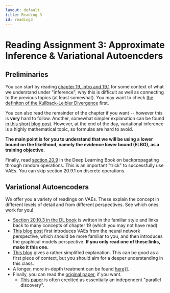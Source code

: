 ```yaml
---
layout: default
title: Reading 3
id: reading3
---
```



# Reading Assignment 3: Approximate Inference & Variational Autoencders

## Preliminaries

You can start by reading [chapter 19, intro and 19.1](https://www.deeplearningbook.org/contents/inference.html)
for some context of what we
understand under "inference", why this is difficult as well as connecting to
the previous topics (at least somewhat). You may want to
check [the definiton of the Kullback-Leibler Divergence](https://en.wikipedia.org/wiki/Kullback%E2%80%93Leibler_divergence)
first.

You can also read the remainder of the chapter if you want -- however this is 
**very** hard to follow. Another, somewhat simpler explanation can be found 
[in this short blog post](https://mbernste.github.io/posts/variational_inference/).
However, at the end of the day, variational inference is a highly mathematical topic,
so formulas are hard to avoid. 

**The main point is for you to understand that we will be using a lower bound on
the likelihood, namely the evidence lower bound (ELBO), as a training objective.**

Finally, read [section 20.9](https://www.deeplearningbook.org/contents/generative_models.html)
in the Deep Learning Book on backpropagating through random operations. This is
an important "trick" to successfully use VAEs. You can skip section 20.9.1 on
discrete operations.

## Variational Autoencoders

We offer you a variety of readings on VAEs. These explain the concept in different
levels of detail and from different perspectives. See which ones work for you!
- [Section 20.10.3 in the DL book](https://www.deeplearningbook.org/contents/generative_models.html)
is written in the familiar style and links back to many concepts of chapter 19 (which
you may not have read).
- [This blog post](https://jaan.io/what-is-variational-autoencoder-vae-tutorial/)
first introduces VAEs from the neural network perspective, which should be more familiar
to you, and then introduces the graphical models perspective. **If you only read
one of these links, make it this one.**
- [This blog](https://kvfrans.com/variational-autoencoders-explained/) gives a rather
simplified explanation. This can be good as a first piece of context, but you
should aim for a deeper understanding in this class.
- A longer, more in-depth treatment can be found [here}](https://arxiv.org/pdf/1606.05908.pdf)].
- Finally, you can read the [original paper](https://arxiv.org/pdf/1312.6114.pdf),
if you want.
  - [This paper](https://arxiv.org/pdf/1401.4082.pdf) is often credited as essentially
  an independent "parallel discovery".
